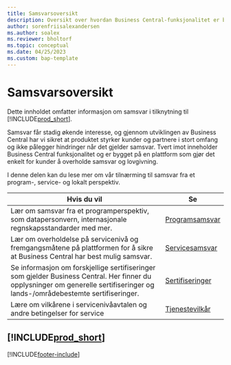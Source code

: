 ```yaml
---
title: Samsvarsoversikt
description: Oversikt over hvordan Business Central-funksjonalitet er bygget på en plattform som gjør det enkelt for kunder å overholde samsvar og lovgivning.
author: sorenfriisalexandersen
ms.author: soalex
ms.reviewer: bholtorf
ms.topic: conceptual
ms.date: 04/25/2023
ms.custom: bap-template
---
```


# Samsvarsoversikt

Dette innholdet omfatter informasjon om samsvar i tilknytning til [!INCLUDE[prod_short](../includes/prod_short.md)].  

Samsvar får stadig økende interesse, og gjennom utviklingen av Business Central har vi sikret at produktet styrker kunder og partnere i stort omfang og ikke pålegger hindringer når det gjelder samsvar. Tvert imot inneholder Business Central funksjonalitet og er bygget på en plattform som gjør det enkelt for kunder å overholde samsvar og lovgivning.

I denne delen kan du lese mer om vår tilnærming til samsvar fra et program-, service- og lokalt perspektiv.

|**Hvis du vil**|**Se**|  
|------------|-------------|  
|Lær om samsvar fra et programperspektiv, som datapersonvern, internasjonale regnskapsstandarder med mer.|[Programsamsvar](compliance-application-compliance.md)|  
|Lær om overholdelse på servicenivå og fremgangsmåtene på plattformen for å sikre at Business Central har best mulig samsvar.|[Servicesamsvar](compliance-service-compliance.md)|  
|Se informasjon om forskjellige sertifiseringer som gjelder Business Central. Her finner du opplysninger om generelle sertifiseringer og lands-/områdebestemte sertifiseringer.|[Sertifiseringer](compliance-certifications.md)|  
|Lære om vilkårene i servicenivåavtalen og andre betingelser for service|[Tjenestevilkår](compliance-service-compliance.md#service-terms)|  

## [!INCLUDE[prod_short](../includes/free_trial_md.md)]  


[!INCLUDE[footer-include](../includes/footer-banner.md)]
